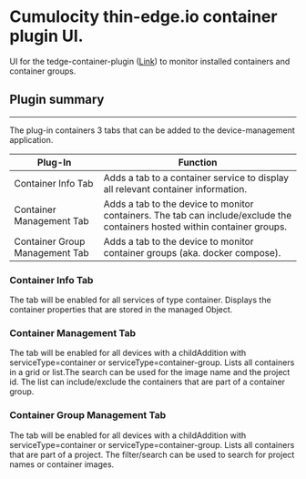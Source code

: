 # Cumulocity thin-edge.io container plugin UI.

UI for the tedge-container-plugin ([Link](https://github.com/thin-edge/tedge-container-plugin)) to monitor installed containers and container groups.

## Plugin summary

---

The plug-in containers 3 tabs that can be added to the device-management application.

| Plug-In                        | Function                                                                                                                   |
| ------------------------------ | -------------------------------------------------------------------------------------------------------------------------- |
| Container Info Tab             | Adds a tab to a container service to display all relevant container information.                                           |
| Container Management Tab       | Adds a tab to the device to monitor containers. The tab can include/exclude the containers hosted within container groups. |
| Container Group Management Tab | Adds a tab to the device to monitor container groups (aka. docker compose).                                                |

### Container Info Tab

The tab will be enabled for all services of type container. Displays the container properties that are stored in the managed Object.

### Container Management Tab

The tab will be enabled for all devices with a childAddition with serviceType=container or serviceType=container-group. Lists all containers in a grid or list.The search can be used for the image name and the project id. The list can include/exclude the containers that are part of a container group.

### Container Group Management Tab

The tab will be enabled for all devices with a childAddition with serviceType=container or serviceType=container-group. Lists all containers that are part of a project. The filter/search can be used to search for project names or container images.
